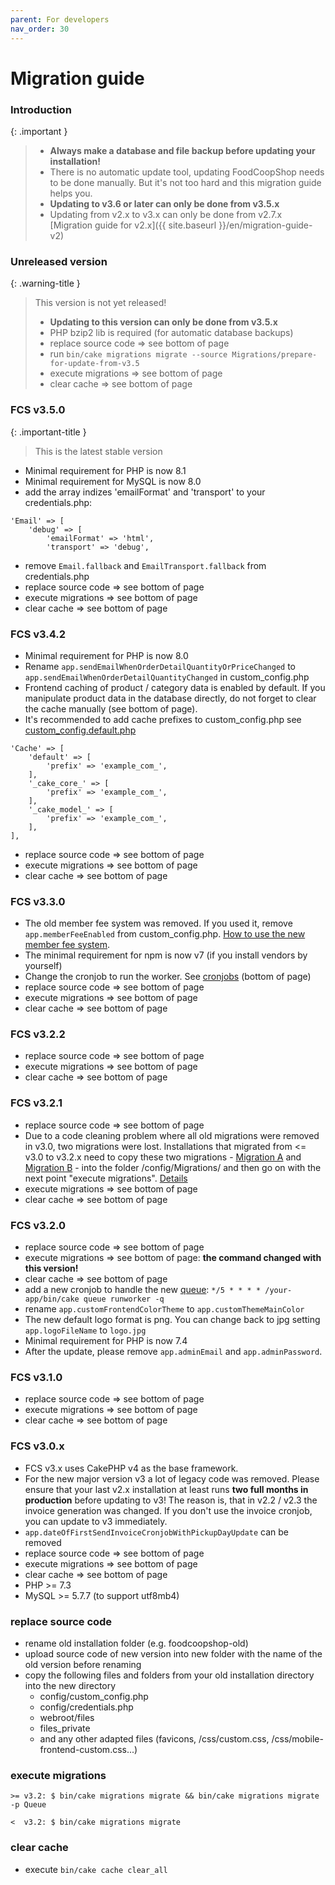 ```yaml
---
parent: For developers
nav_order: 30
---
```

# Migration guide

### Introduction

{: .important }
> * **Always make a database and file backup before updating your installation!**
> * There is no automatic update tool, updating FoodCoopShop needs to be done manually. But it's not too hard and this migration guide helps you.
> * **Updating to v3.6 or later can only be done from v3.5.x**
> * Updating from v2.x to v3.x can only be done from v2.7.x [Migration guide for v2.x]({{ site.baseurl }}/en/migration-guide-v2)

### Unreleased version

{: .warning-title }
> This version is not yet released!
>
> * **Updating to this version can only be done from v3.5.x**
> * PHP bzip2 lib is required (for automatic database backups)
> * replace source code => see bottom of page
> * run `bin/cake migrations migrate --source Migrations/prepare-for-update-from-v3.5`
> * execute migrations => see bottom of page
> * clear cache => see bottom of page

### FCS v3.5.0

{: .important-title }
> This is the latest stable version

* Minimal requirement for PHP is now 8.1
* Minimal requirement for MySQL is now 8.0
* add the array indizes 'emailFormat' and 'transport' to your credentials.php:
```
'Email' => [
    'debug' => [
        'emailFormat' => 'html',
        'transport' => 'debug',
```
* remove `Email.fallback` and `EmailTransport.fallback` from credentials.php
* replace source code => see bottom of page
* execute migrations => see bottom of page
* clear cache => see bottom of page

### FCS v3.4.2
* Minimal requirement for PHP is now 8.0
* Rename `app.sendEmailWhenOrderDetailQuantityOrPriceChanged` to `app.sendEmailWhenOrderDetailQuantityChanged` in custom_config.php
* Frontend caching of product / category data is enabled by default. If you manipulate product data in the database directly, do not forget to clear the cache manually (see bottom of page).
* It's recommended to add cache prefixes to custom_config.php see [custom_config.default.php]({{site.repo_url}}/blob/main/config/custom_config.default.php)
```
'Cache' => [
    'default' => [
        'prefix' => 'example_com_',
    ],
    '_cake_core_' => [
        'prefix' => 'example_com_',
    ],
    '_cake_model_' => [
        'prefix' => 'example_com_',
    ],
],
```
* replace source code => see bottom of page
* execute migrations => see bottom of page
* clear cache => see bottom of page

### FCS v3.3.0
* The old member fee system was removed. If you used it, remove `app.memberFeeEnabled` from custom_config.php. [How to use the new member fee system](https://foodcoopshop.github.io/de/mitgliedsbeitraege.html).
* The minimal requirement for npm is now v7 (if you install vendors by yourself)
* Change the cronjob to run the worker. See [cronjobs](https://foodcoopshop.github.io/en/cronjobs.html) (bottom of page)
* replace source code => see bottom of page
* execute migrations => see bottom of page
* clear cache  => see bottom of page

### FCS v3.2.2
* replace source code => see bottom of page
* execute migrations => see bottom of page
* clear cache  => see bottom of page

### FCS v3.2.1
* replace source code => see bottom of page
* Due to a code cleaning problem where all old migrations were removed in v3.0, two migrations were lost. Installations that migrated from <= v3.0 to v3.2.x need to copy these two migrations - [Migration A](https://github.com/foodcoopshop/foodcoopshop/blob/1d7561acd589eb0f4cc04b33c960dcef6cb4c414/config/Migrations/20200319092123_ChangeDefaultTableCollationToUtf8mb4.php) and [Migration B](https://github.com/foodcoopshop/foodcoopshop/blob/1d7561acd589eb0f4cc04b33c960dcef6cb4c414/config/Migrations/20200319192745_MarkPricePerUnitAsSaved.php) - into the folder /config/Migrations/ and then go on with the next point "execute migrations". [Details](https://github.com/foodcoopshop/foodcoopshop/issues/649)
* execute migrations => see bottom of page
* clear cache  => see bottom of page

### FCS v3.2.0
* replace source code => see bottom of page
* execute migrations => see bottom of page: **the command changed with this version!**
* clear cache  => see bottom of page
* add a new cronjob to handle the new [queue](https://github.com/dereuromark/cakephp-queue): `*/5 * * * * /your-app/bin/cake queue runworker -q`
* rename `app.customFrontendColorTheme` to `app.customThemeMainColor`
* The new default logo format is png. You can change back to jpg setting `app.logoFileName` to `logo.jpg`
* Minimal requirement for PHP is now 7.4
* After the update, please remove `app.adminEmail` and `app.adminPassword`.

### FCS v3.1.0
* replace source code => see bottom of page
* execute migrations => see bottom of page
* clear cache  => see bottom of page

### FCS v3.0.x
* FCS v3.x uses CakePHP v4 as the base framework.
* For the new major version v3 a lot of legacy code was removed. Please ensure that your last v2.x installation at least runs **two full months in production** before updating to v3! The reason is, that in v2.2 / v2.3 the invoice generation was changed. If you don't use the invoice cronjob, you can update to v3 immediately.
* `app.dateOfFirstSendInvoiceCronjobWithPickupDayUpdate` can be removed
* replace source code => see bottom of page
* execute migrations => see bottom of page
* clear cache  => see bottom of page
* PHP >= 7.3
* MySQL >= 5.7.7 (to support utf8mb4)


### replace source code
* rename old installation folder (e.g. foodcoopshop-old)
* upload source code of new version into new folder with the name of the old version before renaming
* copy the following files and folders from your old installation directory into the new directory
    * config/custom_config.php
    * config/credentials.php
    * webroot/files
    * files_private
    * and any other adapted files (favicons, /css/custom.css, /css/mobile-frontend-custom.css...)

### execute migrations

`>= v3.2: $ bin/cake migrations migrate && bin/cake migrations migrate -p Queue`

`<  v3.2: $ bin/cake migrations migrate`

### clear cache
* execute `bin/cake cache clear_all`
